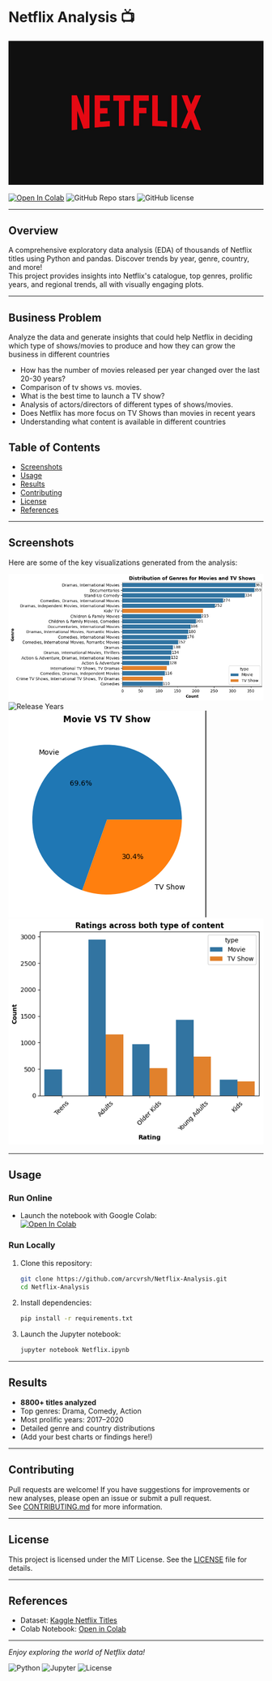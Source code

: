 # Netflix Analysis 📺

![Netflix Banner](images/banner.png)

[![Open In Colab](https://colab.research.google.com/assets/colab-badge.svg)](https://colab.research.google.com/github/arcvrsh/Netflix-Analysis/blob/main/Netflix.ipynb)
![GitHub Repo stars](https://img.shields.io/github/stars/arcvrsh/Netflix-Analysis?style=social)
![GitHub license](https://img.shields.io/github/license/arcvrsh/Netflix-Analysis)

---

## Overview

A comprehensive exploratory data analysis (EDA) of thousands of Netflix titles using Python and pandas. Discover trends by year, genre, country, and more!  
This project provides insights into Netflix's catalogue, top genres, prolific years, and regional trends, all with visually engaging plots.

---

## Business Problem

Analyze the data and generate insights that could help Netflix in deciding which type of shows/movies to produce and how they can grow the business in different countries

- How has the number of movies released per year changed over the last 20-30 years?
- Comparison of tv shows vs. movies.
- What is the best time to launch a TV show?
- Analysis of actors/directors of different types of shows/movies.
- Does Netflix has more focus on TV Shows than movies in recent years
- Understanding what content is available in different countries

## Table of Contents

- [Screenshots](#screenshots)
- [Usage](#usage)
- [Results](#results)
- [Contributing](#contributing)
- [License](#license)
- [References](#references)

---

## Screenshots

Here are some of the key visualizations generated from the analysis:

![Top Genres Plot](images/top_genres.png)
![Release Years](images/release_per_year.png)
![Movie VS TV Show](images/movie_tvshow.png)
![Movie TV Show Rating](images/rating.png)<!-- Add more screenshots as needed, for example:
![Country Distribution](images/country_distribution.png)
-->

---

## Usage

### Run Online

- Launch the notebook with Google Colab:  
  [![Open In Colab](https://colab.research.google.com/assets/colab-badge.svg)](https://colab.research.google.com/github/arcvrsh/Netflix-Analysis/blob/main/Netflix.ipynb)

### Run Locally

1. Clone this repository:
   ```bash
   git clone https://github.com/arcvrsh/Netflix-Analysis.git
   cd Netflix-Analysis
   ```
2. Install dependencies:
   ```bash
   pip install -r requirements.txt
   ```
3. Launch the Jupyter notebook:
   ```bash
   jupyter notebook Netflix.ipynb
   ```

---

## Results

- **8800+ titles analyzed**
- Top genres: Drama, Comedy, Action
- Most prolific years: 2017–2020
- Detailed genre and country distributions
- (Add your best charts or findings here!)

---

## Contributing

Pull requests are welcome! If you have suggestions for improvements or new analyses, please open an issue or submit a pull request.  
See [CONTRIBUTING.md](CONTRIBUTING.md) for more information.

---

## License

This project is licensed under the MIT License. See the [LICENSE](LICENSE) file for details.

---

## References

- Dataset: [Kaggle Netflix Titles](https://www.kaggle.com/shivamb/netflix-shows)
- Colab Notebook: [Open in Colab](https://colab.research.google.com/github/arcvrsh/Netflix-Analysis/blob/main/Netflix.ipynb)

---

*Enjoy exploring the world of Netflix data!*

![Python](https://img.shields.io/badge/Python-3.11-blue)
![Jupyter](https://img.shields.io/badge/Notebook-Jupyter-orange)
![License](https://img.shields.io/badge/License-MIT-green)
